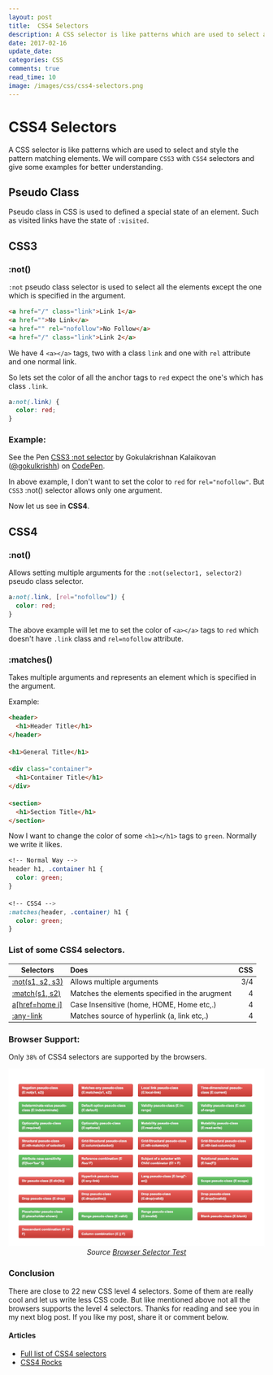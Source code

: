 ```yaml
---
layout: post
title:  CSS4 Selectors
description: A CSS selector is like patterns which are used to select and style the pattern matching elements.
date: 2017-02-16
update_date: 
categories: CSS
comments: true
read_time: 10
image: /images/css/css4-selectors.png
---
```


# CSS4 Selectors

A CSS selector is like patterns which are used to select and style the pattern matching elements. We will compare `CSS3` with `CSS4` selectors and give some examples for better understanding.

## Pseudo Class

Pseudo class in CSS is used to defined a special state of an element. Such as visited links have the state of `:visited`.

## CSS3

### :not()

`:not` pseudo class selector is used to select all the elements except the one which is specified in the argument.

```html
<a href="/" class="link">Link 1</a>
<a href="">No Link</a>
<a href="" rel="nofollow">No Follow</a>
<a href="/" class="link">Link 2</a>
```

We have 4 `<a></a>` tags, two with a class `link` and one with `rel` attribute and one normal link. 

So lets set the color of all the anchor tags to <span class="color__red">`red`</span> expect the one's which has class `.link`.

```css
a:not(.link) {
  color: red;
}
```

### Example:

<p data-height="265" data-theme-id="dark" data-slug-hash="NdmWWz" data-default-tab="html,result" data-user="gokulkrishh" data-embed-version="2" data-pen-title="CSS3 :not selector" class="codepen">See the Pen <a href="http://codepen.io/gokulkrishh/pen/NdmWWz/">CSS3 :not selector</a> by Gokulakrishnan Kalaikovan (<a href="http://codepen.io/gokulkrishh">@gokulkrishh</a>) on <a href="http://codepen.io">CodePen</a>.</p>

In above example, I don't want to set the color to <span class="color__red">`red`</span> for `rel="nofollow"`. But `CSS3` :not() selector allows only one argument.

Now let us see in <b>CSS4</b>.

## CSS4

### :not()

Allows setting multiple arguments for the `:not(selector1, selector2)` pseudo class selector.

```css
a:not(.link, [rel="nofollow"]) {
  color: red;
}
```

The above example will let me to set the color of `<a></a>` tags to <span class="color__red">`red`</span> which doesn't have `.link` class and `rel=nofollow` attribute.


### :matches()

Takes multiple arguments and represents an element which is specified in the argument.

Example:

```html
<header>
  <h1>Header Title</h1>
</header>

<h1>General Title</h1>

<div class="container">
  <h1>Container Title</h1>
</div>

<section>
  <h1>Section Title</h1>
</section>
```

Now I want to change the color of some `<h1></h1>` tags to <span class="color__green">`green`</span>. Normally we write it likes.

```css
<!-- Normal Way -->
header h1, .container h1 {
  color: green;
}

<!-- CSS4 -->
:matches(header, .container) h1 {
  color: green;
}
```

### List of some CSS4 selectors.

| Selectors                                                                     | Does              | CSS      |
| -------------                                                                 |:--------------------------|---------:|
| <a href="https://www.w3.org/TR/selectors4/#negation">:not(s1, s2, s3)</a>     | Allows multiple arguments | 3/4      |
| <a href="https://www.w3.org/TR/selectors4/#matches">:match(s1, s2)</a>              | Matches the elements specified in the arugment       |   4     |
| <a href="https://www.w3.org/TR/selectors4/#attribute-case">a[href=home i]</a> | Case Insensitive (home, HOME, Home etc,.)      |    4     |
| <a href="https://www.w3.org/TR/selectors4/#any-link-pseudo">:any-link</a>     | Matches source of hyperlink (a, link etc,.)      |    4     |

### Browser Support:

Only `38%` of CSS4 selectors are supported by the browsers. 

<img src="/../images/css/css4-support.png" alt="CSS4 Support">

<center><i>Source <a href="http://css4-selectors.com/browser-selector-test/" target="_blank">Browser Selector Test</a></i></center>

### Conclusion

There are close to 22 new CSS level 4 selectors. Some of them are really cool and let us write less CSS code. But like mentioned above not all the browsers supports the level 4 selectors. Thanks for reading and see you in my next blog post. If you like my post, share it or comment below. 

#### Articles

- <a href="https://www.w3.org/TR/selectors4" target="_blank">Full list of CSS4 selectors</a>
- <a href="http://css4.rocks/" target="_blank">CSS4 Rocks</a>

<script async src="https://production-assets.codepen.io/assets/embed/ei.js"></script>
